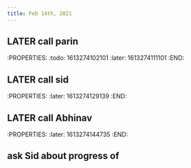 ```yaml
---
title: Feb 14th, 2021
---
```


## LATER call parin
:PROPERTIES:
:todo: 1613274102101
:later: 1613274111101
:END:
## LATER call sid
:PROPERTIES:
:later: 1613274129139
:END:
## LATER call Abhinav
:PROPERTIES:
:later: 1613274144735
:END:
## ask Sid about progress of

